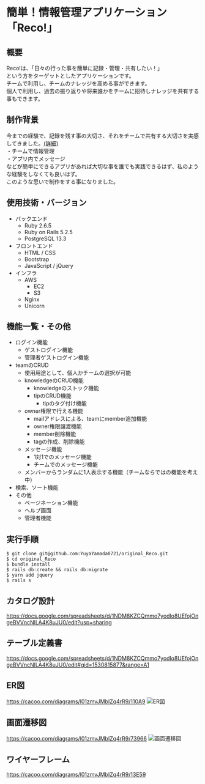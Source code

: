 # 簡単！情報管理アプリケーション「Reco!」


## 概要
Reco!は、「日々の行った事を簡単に記録・管理・共有したい！」
<br>
という方をターゲットとしたアプリケーションです。
<br>
チームで利用し、チームのナレッジを高める事ができます。
<br>
個人で利用し、過去の振り返りや将来誰かをチームに招待しナレッジを共有する事もできます。


## 制作背景
今までの経験で、記録を残す事の大切さ、それをチームで共有する大切さを実感してきました。[(詳細)](https://docs.google.com/spreadsheets/d/1NDM8KZCQmmo7yodlo8UEfojOngeBVVncNlLA4K8uJU0/edit#gid=1735966077&range=A1)
<br>
・チームで情報管理
<br>
・アプリ内でメッセージ
<br>
などが簡単にできるアプリがあれば大切な事を誰でも実践できるはず、私のような経験をしなくても良いはず。
<br>
このような思いで制作をする事になりました。


## 使用技術・バージョン
* バックエンド
  * Ruby 2.6.5
  * Ruby on Rails 5.2.5
  * PostgreSQL 13.3
* フロントエンド
  * HTML / CSS
  * Bootstrap
  * JavaScript / jQuery
* インフラ
  * AWS
    * EC2
    * S3
  * Nginx
  * Unicorn


##  機能一覧・その他
* ログイン機能
  * ゲストログイン機能
  * 管理者ゲストログイン機能
* teamのCRUD
  * 使用用途として、個人かチームの選択が可能
  * knowledgeのCRUD機能
    * knowledgeのストック機能
    * tipのCRUD機能
      * tipのタグ付け機能
  * owner権限で行える機能
    * mailアドレスによる、teamにmember追加機能
    * owner権限譲渡機能
    * member削除機能
    * tagの作成、削除機能
  * メッセージ機能
    * 1対1でのメッセージ機能
    * チームでのメッセージ機能
  * メンバーからランダムに1人表示する機能（チームならではの機能を考え中）
* 検索、ソート機能
* その他
  * ページネーション機能
  * ヘルプ画面
  * 管理者機能


## 実行手順
```
$ git clone git@github.com:YuyaYamada0721/original_Reco.git
$ cd original_Reco
$ bundle install
$ rails db:create && rails db:migrate
$ yarn add jquery
$ rails s
```


## カタログ設計
https://docs.google.com/spreadsheets/d/1NDM8KZCQmmo7yodlo8UEfojOngeBVVncNlLA4K8uJU0/edit?usp=sharing

## テーブル定義書
https://docs.google.com/spreadsheets/d/1NDM8KZCQmmo7yodlo8UEfojOngeBVVncNlLA4K8uJU0/edit#gid=1530815877&range=A1

## ER図
https://cacoo.com/diagrams/l01zmvJMbIZq4rR9/110A9
![ER図](https://user-images.githubusercontent.com/78161698/131075360-238cf6fa-fdc6-48dc-9bf0-92094c87b909.png)

## 画面遷移図
https://cacoo.com/diagrams/l01zmvJMbIZq4rR9/73966
![画面遷移図](https://user-images.githubusercontent.com/78161698/125025123-158dfe00-e0bd-11eb-8504-c05410e86934.png)

## ワイヤーフレーム
https://cacoo.com/diagrams/l01zmvJMbIZq4rR9/13E59

